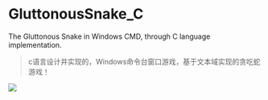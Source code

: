 # GluttonousSnake_C
The Gluttonous Snake in Windows CMD, through C language implementation.

> c语言设计并实现的，Windows命令台窗口游戏，基于文本域实现的贪吃蛇游戏！
<img src="http://www.baldyoung.com/baldyoung-Blog/WebContext/MiniBlog_CommonRes/res/img/16020634321855.jpg" />
